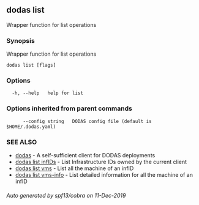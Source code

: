 ## dodas list

Wrapper function for list operations

### Synopsis

Wrapper function for list operations

```
dodas list [flags]
```

### Options

```
  -h, --help   help for list
```

### Options inherited from parent commands

```
      --config string   DODAS config file (default is $HOME/.dodas.yaml)
```

### SEE ALSO

* [dodas](dodas.md)	 - A self-sufficient client for DODAS deployments
* [dodas list infIDs](dodas_list_infIDs.md)	 - List Infrastructure IDs owned by the current client
* [dodas list vms](dodas_list_vms.md)	 - List all the machine of an infID
* [dodas list vms-info](dodas_list_vms-info.md)	 - List detailed information for all the machine of an infID

###### Auto generated by spf13/cobra on 11-Dec-2019
